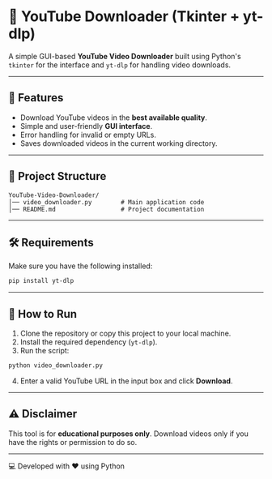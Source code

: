 # 🎥 YouTube Downloader (Tkinter + yt-dlp)

A simple GUI-based **YouTube Video Downloader** built using Python's `tkinter` for the interface and `yt-dlp` for handling video downloads.

---

## 🚀 Features
- Download YouTube videos in the **best available quality**.
- Simple and user-friendly **GUI interface**.
- Error handling for invalid or empty URLs.
- Saves downloaded videos in the current working directory.

---

## 📂 Project Structure

```
YouTube-Video-Downloader/
│── video_downloader.py        # Main application code
│── README.md                  # Project documentation
```

---


## 🛠️ Requirements
Make sure you have the following installed:

```bash
pip install yt-dlp
```

---

## 📂 How to Run

1. Clone the repository or copy this project to your local machine.
2. Install the required dependency (`yt-dlp`).
3. Run the script:

```bash
python video_downloader.py
```

4. Enter a valid YouTube URL in the input box and click **Download**.

---

## ⚠️ Disclaimer
This tool is for **educational purposes only**. Download videos only if you have the rights or permission to do so.

---

💻 Developed with ❤️ using Python
